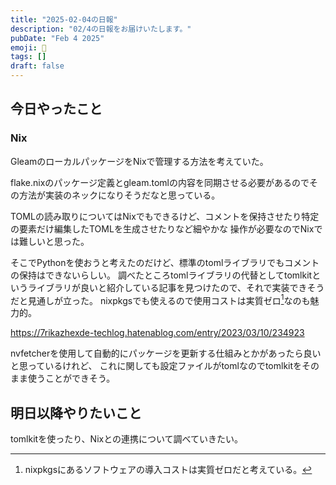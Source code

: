 ```yaml
---
title: "2025-02-04の日報"
description: "02/4の日報をお届けいたします。"
pubDate: "Feb 4 2025"
emoji: 🦊
tags: []
draft: false
---
```


## 今日やったこと

### Nix

GleamのローカルパッケージをNixで管理する方法を考えていた。

flake.nixのパッケージ定義とgleam.tomlの内容を同期させる必要があるのでその方法が実装のネックになりそうだなと思っている。

TOMLの読み取りについてはNixでもできるけど、コメントを保持させたり特定の要素だけ編集したTOMLを生成させたりなど細やかな
操作が必要なのでNixでは難しいと思った。

そこでPythonを使おうと考えたのだけど、標準のtomlライブラリでもコメントの保持はできないらしい。
調べたところtomlライブラリの代替としてtomlkitというライブラリが良いと紹介している記事を見つけたので、それで実装できそうだと見通しが立った。
nixpkgsでも使えるので使用コストは実質ゼロ[^1]なのも魅力的。

https://7rikazhexde-techlog.hatenablog.com/entry/2023/03/10/234923

nvfetcherを使用して自動的にパッケージを更新する仕組みとかがあったら良いと思っているけれど、
これに関しても設定ファイルがtomlなのでtomlkitをそのまま使うことができそう。

## 明日以降やりたいこと

tomlkitを使ったり、Nixとの連携について調べていきたい。

[^1]: nixpkgsにあるソフトウェアの導入コストは実質ゼロだと考えている。
